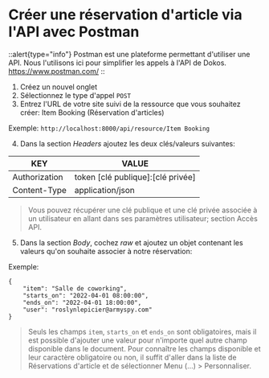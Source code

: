 # Créer une réservation d'article via l'API avec Postman

::alert{type="info"}
Postman est une plateforme permettant d'utiliser une API. Nous l'utilisons ici pour simplifier les appels à l'API de Dokos.
https://www.postman.com/
::


1. Créez un nouvel onglet
2. Sélectionnez le type d'appel `POST`
3. Entrez l'URL de votre site suivi de la ressource que vous souhaitez créer: Item Booking (Réservation d'articles)

Exemple: `http://localhost:8000/api/resource/Item Booking`

4. Dans la section _Headers_ ajoutez les deux clés/valeurs suivantes:

|KEY|VALUE|
|---|---|
|Authorization|token [clé publique]:[clé privée]|
|Content-Type|application/json|

> Vous pouvez récupérer une clé publique et une clé privée associée à un utilisateur en allant dans ses paramètres utilisateur; section Accès API.


5. Dans la section _Body_, cochez _raw_ et ajoutez un objet contenant les valeurs qu'on souhaite associer à notre réservation:

Exemple:
```
{
    "item": "Salle de coworking",
    "starts_on": "2022-04-01 08:00:00",
    "ends_on": "2022-04-01 18:00:00",
    "user": "roslynlepicier@armyspy.com"
}
```

> Seuls les champs `item`, `starts_on` et `ends_on` sont obligatoires, mais il est possible d'ajouter une valeur pour n'importe quel autre champ disponible dans le document.
> Pour connaître les champs disponible et leur caractère obligatoire ou non, il suffit d'aller dans la liste de Réservations d'article et de sélectionner Menu (...) > Personnaliser.


